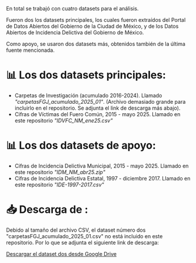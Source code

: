 En total se trabajó con cuatro datasets para el análisis.

Fueron dos los datasets principales, los cuales fueron extraídos del Portal de Datos Abiertos del Gobierno de la Ciudad de México, y de los Datos Abiertos de Incidencia Delictiva del Gobierno de México. 

Como apoyo, se usaron dos datasets más, obtenidos también de la última fuente mencionada.



# 📊 Los dos datasets principales:
- Carpetas de Investigación (acumulado 2016-2024). Llamado *"carpetasFGJ_acumulado_2025_01"*. (Archivo demasiado grande para incluirlo en el repositorio. Se adjunta el link de descarga más abajo).
- Cifras de Víctimas del Fuero Común, 2015 - mayo 2025. Llamado en este repositorio *"IDVFC_NM_ene25.csv"*


# 📊 Los dos datasets  de apoyo:
-   Cifras de Incidencia Delictiva Municipal, 2015 - mayo 2025. Llamado en este repositorio *"IDM_NM_abr25.zip"*
-   Cifras de Incidencia Delictiva Estatal, 1997 - diciembre 2017. Llamado en este repositorio *"IDE-1997-2017.csv"*


# 📥 Descarga de :

Debido al tamaño del archivo CSV, el dataset número dos "carpetasFGJ_acumulado_2025_01.csv" no está incluido en este repositorio. Por lo que se adjunta el siguiente link de descarga:

[Descargar el dataset dos desde Google Drive](https://drive.google.com/drive/u/4/folders/135wNU9gdzE8I6oFZqswHkQfrBuBdlNte)


